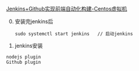 [Jenkins+Github实现前端自动化构建-Centos虚拟机](https://www.jianshu.com/p/91893b5807db)

0. 安装完jenkins后

   ```
   sudo systemctl start jenkins   // 启动jenkins
   ```

1. jenkins安装

```
nodejs plugin
Github plugin
```


